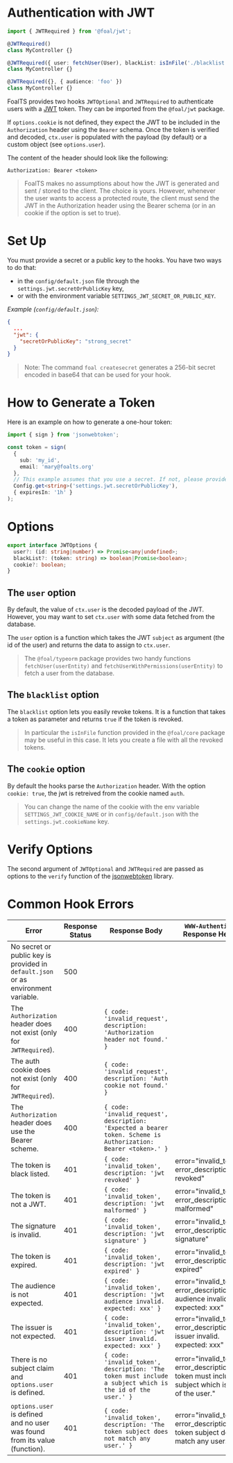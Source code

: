 # Authentication with JWT

```typescript
import { JWTRequired } from '@foal/jwt';

@JWTRequired()
class MyController {}

@JWTRequired({ user: fetchUser(User), blackList: isInFile('./blacklist.txt'), cookie: true })
class MyController {}

@JWTRequired({}, { audience: 'foo' })
class MyController {}
```

FoalTS provides two hooks `JWTOptional` and `JWTRequired` to authenticate users with a [JWT](https://jwt.io/introduction/) token. They can be imported from the `@foal/jwt` package.

If `options.cookie` is not defined, they expect the JWT to be included in the `Authorization` header using the `Bearer` schema. Once the token is verified and decoded, `ctx.user` is populated with the payload (by default) or a custom object (see `options.user`).

The content of the header should look like the following:

```
Authorization: Bearer <token>
```

> FoalTS makes no assumptions about how the JWT is generated and sent / stored to the client. The choice is yours. However, whenever the user wants to access a protected route, the client must send the JWT in the Authorization header using the Bearer schema (or in an cookie if the option is set to true).

# Set Up

You must provide a secret or a public key to the hooks. You have two ways to do that:
- in the `config/default.json` file through the `settings.jwt.secretOrPublicKey` key,
- or with the environment variable `SETTINGS_JWT_SECRET_OR_PUBLIC_KEY`.

*Example (`config/default.json`):*
```json
{
  ...
  "jwt": {
    "secretOrPublicKey": "strong_secret"
  }
}
```

> Note: The command `foal createsecret` generates a 256-bit secret encoded in base64 that can be used for your hook.

# How to Generate a Token

Here is an example on how to generate a one-hour token:

```typescript
import { sign } from 'jsonwebtoken';

const token = sign(
  {
    sub: 'my_id',
    email: 'mary@foalts.org'
  },
  // This example assumes that you use a secret. If not, please provide the private key.
  Config.get<string>('settings.jwt.secretOrPublicKey'),
  { expiresIn: '1h' }
);
```

# Options

```typescript
export interface JWTOptions {
  user?: (id: string|number) => Promise<any|undefined>;
  blackList?: (token: string) => boolean|Promise<boolean>;
  cookie?: boolean;
}
```

## The `user` option

By default, the value of `ctx.user` is the decoded payload of the JWT. However, you may want to set `ctx.user` with some data fetched from the database.

The `user` option is a function which takes the JWT `subject` as argument (the id of the user) and returns the data to assign to `ctx.user`.

> The `@foal/typeorm` package provides two handy functions `fetchUser(userEntity)` and `fetchUserWithPermissions(userEntity)` to fetch a user from the database.

## The `blacklist` option

The `blacklist` option lets you easily revoke tokens. It is a function that takes a token as parameter and returns `true` if the token is revoked.

> In particular the `isInFile` function provided in the `@foal/core` package may be useful in this case. It lets you create a file with all the revoked tokens.

## The `cookie` option

By default the hooks parse the `Authorization` header. With the option `cookie: true`, the jwt is retreived from the cookie named `auth`.

> You can change the name of the cookie with the env variable `SETTINGS_JWT_COOKIE_NAME` or in `config/default.json` with the `settings.jwt.cookieName` key.

# Verify Options

The second argument of `JWTOptional` and `JWTRequired` are passed as options to the `verify` function of the [jsonwebtoken](https://www.npmjs.com/package/jsonwebtoken) library.

# Common Hook Errors

| Error | Response Status | Response Body |  `WWW-Authenticate` Response Header
| --- | --- | --- | --- |
| No secret or public key is provided in `default.json` or as environment variable. | 500 | | |
| The `Authorization` header does not exist (only for `JWTRequired`). | 400 | `{ code: 'invalid_request', description: 'Authorization header not found.' }` |
| The auth cookie does not exist (only for `JWTRequired`). | 400 | `{ code: 'invalid_request', description: 'Auth cookie not found.' }` |
| The `Authorization` header does use the Bearer scheme. | 400 | `{ code: 'invalid_request', description: 'Expected a bearer token. Scheme is Authorization: Bearer <token>.' }` |
| The token is black listed. | 401 | `{ code: 'invalid_token', description: 'jwt revoked' }` | error="invalid_token", error_description="jwt revoked"
| The token is not a JWT. | 401 | `{ code: 'invalid_token', description: 'jwt malformed' }` | error="invalid_token", error_description="jwt malformed"
| The signature is invalid. | 401 | `{ code: 'invalid_token', description: 'jwt signature' }` | error="invalid_token", error_description="jwt signature"
| The token is expired. | 401 | `{ code: 'invalid_token', description: 'jwt expired' }` | error="invalid_token", error_description="jwt expired"
| The audience is not expected. | 401 | `{ code: 'invalid_token', description: 'jwt audience invalid. expected: xxx' }` | error="invalid_token", error_description="jwt audience invalid. expected: xxx"
| The issuer is not expected. | 401 | `{ code: 'invalid_token', description: 'jwt issuer invalid. expected: xxx' }` | error="invalid_token", error_description="jwt issuer invalid. expected: xxx"
| There is no subject claim and `options.user` is defined. | 401 | `{ code: 'invalid_token', description: 'The token must include a subject which is the id of the user.' }` | error="invalid_token", error_description="The token must include a subject which is the id of the user."
| `options.user` is defined and no user was found from its value (function). | 401 | `{ code: 'invalid_token', description: 'The token subject does not match any user.' }` | error="invalid_token", error_description="The token subject does not match any user."
